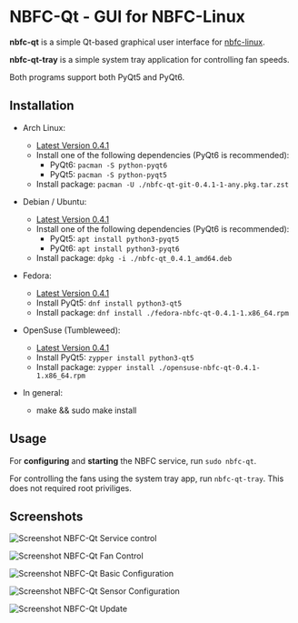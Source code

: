 NBFC-Qt - GUI for NBFC-Linux
============================

**nbfc-qt** is a simple Qt-based graphical user interface for [nbfc-linux](https://github.com/nbfc-linux/nbfc-linux).

**nbfc-qt-tray** is a simple system tray application for controlling fan speeds.

Both programs support both PyQt5 and PyQt6.

Installation
------------

- Arch Linux:
  - [Latest Version 0.4.1](https://github.com/nbfc-linux/nbfc-qt/releases/download/0.4.1/nbfc-qt-git-0.4.1-1-any.pkg.tar.zst)
  - Install one of the following dependencies (PyQt6 is recommended):
    - PyQt6: `pacman -S python-pyqt6`
    - PyQt5: `pacman -S python-pyqt5`
  - Install package: `pacman -U ./nbfc-qt-git-0.4.1-1-any.pkg.tar.zst`

- Debian / Ubuntu:
  - [Latest Version 0.4.1](https://github.com/nbfc-linux/nbfc-qt/releases/download/0.4.1/nbfc-qt_0.4.1_amd64.deb)
  - Install one of the following dependencies (PyQt6 is recommended):
    - PyQt5: `apt install python3-pyqt5`
    - PyQt6: `apt install python3-pyqt6`
  - Install package: `dpkg -i ./nbfc-qt_0.4.1_amd64.deb`

- Fedora:
  - [Latest Version 0.4.1](https://github.com/nbfc-linux/nbfc-qt/releases/download/0.4.1/fedora-nbfc-qt-0.4.1-1.x86_64.rpm)
  - Install PyQt5: `dnf install python3-qt5`
  - Install package: `dnf install ./fedora-nbfc-qt-0.4.1-1.x86_64.rpm`

- OpenSuse (Tumbleweed):
  - [Latest Version 0.4.1](https://github.com/nbfc-linux/nbfc-qt/releases/download/0.4.1/opensuse-nbfc-qt-0.4.1-1.x86_64.rpm)
  - Install PyQt5: `zypper install python3-qt5`
  - Install package: `zypper install ./opensuse-nbfc-qt-0.4.1-1.x86_64.rpm`

- In general:
  - make && sudo make install

Usage
-----

For **configuring** and **starting** the NBFC service, run `sudo nbfc-qt`.

For controlling the fans using the system tray app, run `nbfc-qt-tray`. This does not required root priviliges.

Screenshots
-----------

![Screenshot NBFC-Qt Service control](http://nbfc-linux.github.io/img/nbfc-qt/nbfc-qt-service.png)

![Screenshot NBFC-Qt Fan Control](http://nbfc-linux.github.io/img/nbfc-qt/nbfc-qt-fans.png)

![Screenshot NBFC-Qt Basic Configuration](http://nbfc-linux.github.io/img/nbfc-qt/nbfc-qt-basic.png)

![Screenshot NBFC-Qt Sensor Configuration](http://nbfc-linux.github.io/img/nbfc-qt/nbfc-qt-sensors.png)

![Screenshot NBFC-Qt Update](http://nbfc-linux.github.io/img/nbfc-qt/nbfc-qt-update.png)

